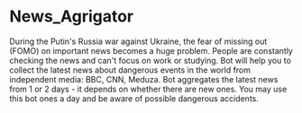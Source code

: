 # News_Agrigator

During the Putin's Russia war against Ukraine, the fear of missing out (FOMO) on important news becomes a huge problem. People are constantly checking the news and can't focus on work or studying. Bot will help you to collect the latest news about dangerous events in the world from independent media: BBC, CNN, Meduza. Bot aggregates the latest news from 1 or 2 days - it depends on whether there are new ones. You may use this bot ones a day and be aware of possible dangerous accidents.
